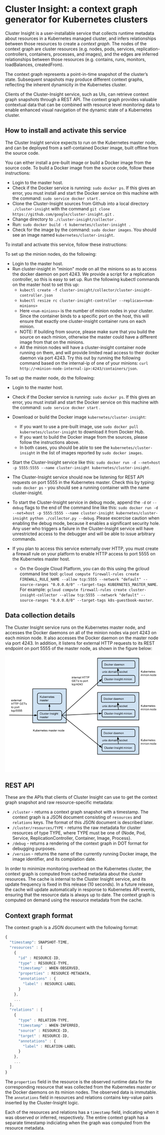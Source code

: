 # Cluster Insight: a context graph generator for Kubernetes clusters

Cluster Insight is a user-installable service that collects runtime metadata
about resources in a Kubernetes managed cluster, and infers relationships
between those resources to create a *context graph*. The nodes of the context
graph are cluster resources (e.g. nodes, pods, services,
replication-controllers, containers, processes, and images), and the edges are
inferred relationships between those resources (e.g. contains, runs, monitors,
loadBalances, createdFrom).

The context graph represents a point-in-time snapshot of the cluster’s state.
Subsequent snapshots may produce different context graphs, reflecting the
inherent dynamicity in the Kubernetes cluster.

Clients of the Cluster-Insight service, such as UIs, can retrieve context graph
snapshots through a REST API. The context graph provides valuable contextual
data that can be combined with resource level monitoring data to enable
enhanced visual navigation of the dynamic state of a Kubernetes cluster.


## How to install and activate this service

The Cluster Insight service expects to run on the Kubernetes master node, and
can be deployed from a self-contained Docker image, built offline from the
source code.

You can either install a pre-built image or build a Docker image from the
source code.
To build a Docker image from the source code, follow these instructions:

* Login to the master host.
* Check if the Docker service is running: `sudo docker ps`. If this gives
  an error, you must install and start the Docker service on this machine
  with the command: `sudo service docker start` .
* Clone the Cluster-Insight sources from Github into a local directory
  `./cluster-insight` with the command
  `git clone https://github.com/google/cluster-insight.git` .
* Change directory to `./cluster-insight/collector` .
* Run: `sudo docker build -t kubernetes/cluster-insight . `
* Check for the image by the command: `sudo docker images`.
  You should see an image named `kubernetes/cluster-insight`.

To install and activate this service, follow these instructions:

To set up the minion nodes, do the following:
  * Login to the master host.
  * Run cluster-insight in "minion" mode on all the minions so as to access the docker daemon on port 4243. We provide a script for a replication controller, so this is easy to set up. Run the following kubectl commands on the master host to set this up:
    * `kubectl create -f cluster-insight/collector/cluster-insight-controller.json`
    * `kubectl resize rc cluster-insight-controller --replicas=<num-minions>`
    * Here `<num-minions>` is the number of minion nodes in your cluster. Since the container binds to a specific port on the host, this will ensure that exactly one cluster-insight container runs on each minion.
    * NOTE: If building from source, please make sure that you build the source on each minion, otherwise the master could have a different image from that on the minions. 
    * All the minion nodes will have a cluster-insight container node running on them, and will provide limited read access to their docker daemon via port 4243. Try this out by running the following command based on the internal-ip of one of your minions: `curl http://<minion-node-internal-ip>:4243/containers/json`. 

To set up the master node, do the following:
   * Login to the master host.
   * Check if the Docker service is running: `sudo docker ps`. If this gives
     an error, you must install and start the Docker service on this machine
     with the command: `sudo service docker start` .
   * Download or build the Docker image `kubernetes/cluster-insight`:
       * If you want to use a pre-built image, use `sudo docker pull kubernetes/cluster-insight`
         to download it from Docker Hub.
       * If you want to build the Docker image from the sources, please
         follow the instructions above.
       * In both cases, you should be able to see the
         `kubernetes/cluster-insight` in the list of images reported by
         `sudo docker images`.

   * Start the Cluster-Insight service like this:
     `sudo docker run -d --net=host -p 5555:5555 --name cluster-insight kubernetes/cluster-insight`.
   * The Cluster-Insight service should now be listening for REST
     API requests on port 5555 in the Kubernetes master. Check this by typing:
     `sudo docker ps` - you should see a running container with the name
     cluster-insight.
   * To start the Cluster-Insight service in debug mode, append the `-d` or
     `--debug` flags to the end of the command line like this:
     `sudo docker run -d --net=host -p 5555:5555 --name cluster-insight kubernetes/cluster-insight python ./collector.py --debug`.
     Please excercise caution when enabling the debug mode, because it enables
     a significant security hole. Any user who triggers a failure in the
     Cluster-Insight service will have unrestricted access to the debugger
     and will be able to issue arbitrary commands.

* If you plan to access this service externally over HTTP, you must create a
  firewall rule on your platform to enable HTTP access to port 5555 on the
  Kubernetes master host.
   * On the Google Cloud Platform, you can do this using the gcloud command
     line tool: `gcloud compute firewall-rules create FIREWALL_RULE_NAME --allow tcp:5555 --network "default" --source-ranges "0.0.0.0/0" --target-tags KUBERNETES_MASTER_NAME`.
     For example: 
     `gcloud compute firewall-rules create cluster-insight-collector --allow tcp:5555 --network "default" --source-ranges "0.0.0.0/0" --target-tags k8s-guestbook-master`.


## Data collection details

The Cluster Insight service runs on the Kubernetes master node, and accesses
the Docker daemons on all of the minion nodes via port 4243 on each minion node.
It also accesses the Docker daemon on the master node via port 4243.
In addition, it listens for external HTTP requests to its REST endpoint on port
5555 of the master node, as shown in the figure below:

![alt text](cluster-insight-architecture.png "cluster-insight service setup")


## REST API

These are the APIs that clients of Cluster Insight can use to get the context
graph snapshot and raw resource-specific metadata:

* `/cluster` - returns a context graph snapshot with a timestamp. The context
  graph is a JSON document consisting of `resources` and `relations` keys. The
  format of this JSON document is described later.
* `/cluster/resources/TYPE` - returns the raw metadata for cluster resources
  of type TYPE, where TYPE must be one of {Node, Pod, Service,
  ReplicationController, Container, Image, Process}.
* `/debug` - returns a rendering of the context graph in DOT format for
  debugging purposes.
* `/version` - returns the name of the currently running Docker image,
  the image identifier, and its compilation date.

In order to minimize monitoring overhead on the Kubernetes cluster, the context
graph is computed from cached metadata about the cluster resources. The cache
is internal to the Cluster Insight service, and its update frequency is fixed
in this release (10 seconds). In a future release, the cache will update
automatically in response to Kubernetes API events, ensuring that the resource
data is always up to date. The context graph is computed on demand using the
resource metadata from the cache.

## Context graph format

The context graph is a JSON document with the following format:
```js
{
  "timestamp": SNAPSHOT-TIME,
  "resources" : [
    {
      "id" : RESOURCE-ID,
      "type" : RESOURCE-TYPE,
      "timestamp" : WHEN-OBSERVED,
      "properties" : RESOURCE-METADATA,
      "annotations" : {
        "label" : RESOURCE-LABEL
      }
    },
    ...
  ],
  "relations" : [
    {
      "type" : RELATION-TYPE,
      "timestamp" : WHEN-INFERRED,
      "source" : RESOURCE-ID,
      "target" : RESOURCE-ID,
      "annotations" : {
        "label" : RELATION-LABEL
      }
    },
    ...
  ]
}
```

The `properties` field in the resource is the observed runtime data for the
corresponding resource that was collected from the Kubernetes master or
the Docker daemons on its minion nodes.
The observed data is immutable.
The `annotations` field in resources and relations contains key-value pairs
inserted by the Cluster-Insight logic.

Each of the resources and relations has a `timestamp` field, indicating when
it was observed or inferred, respectively. The entire context graph has a
separate timestamp indiciating when the graph was computed from the resource
metadata.

